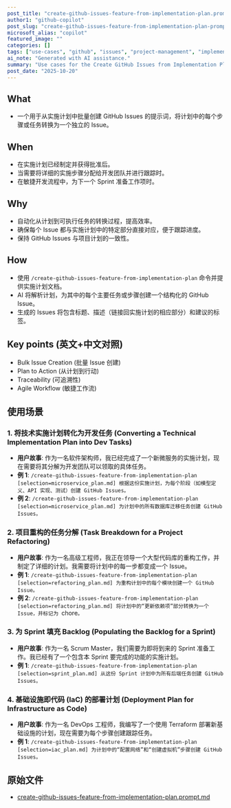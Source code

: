 ```yaml
---
post_title: "create-github-issues-feature-from-implementation-plan.prompt.md Use Cases"
author1: "github-copilot"
post_slug: "create-github-issues-feature-from-implementation-plan-prompt-use-cases"
microsoft_alias: "copilot"
featured_image: ""
categories: []
tags: ["use-cases", "github", "issues", "project-management", "implementation-plan"]
ai_note: "Generated with AI assistance."
summary: "Use cases for the Create GitHub Issues from Implementation Plan prompt."
post_date: "2025-10-20"
---
```


<!-- markdownlint-disable MD041 -->

## What

- 一个用于从实施计划中批量创建 GitHub Issues 的提示词，将计划中的每个步骤或任务转换为一个独立的 Issue。

## When

- 在实施计划已经制定并获得批准后。
- 当需要将详细的实施步骤分配给开发团队并进行跟踪时。
- 在敏捷开发流程中，为下一个 Sprint 准备工作项时。

## Why

- 自动化从计划到可执行任务的转换过程，提高效率。
- 确保每个 Issue 都与实施计划中的特定部分直接对应，便于跟踪进度。
- 保持 GitHub Issues 与项目计划的一致性。

## How

- 使用 `/create-github-issues-feature-from-implementation-plan` 命令并提供实施计划文档。
- AI 将解析计划，为其中的每个主要任务或步骤创建一个结构化的 GitHub Issue。
- 生成的 Issues 将包含标题、描述（链接回实施计划的相应部分）和建议的标签。

## Key points (英文+中文对照)

- Bulk Issue Creation (批量 Issue 创建)
- Plan to Action (从计划到行动)
- Traceability (可追溯性)
- Agile Workflow (敏捷工作流)

## 使用场景

### 1. 将技术实施计划转化为开发任务 (Converting a Technical Implementation Plan into Dev Tasks)

- **用户故事**: 作为一名软件架构师，我已经完成了一个新微服务的实施计划，现在需要将其分解为开发团队可以领取的具体任务。
- **例 1**: `/create-github-issues-feature-from-implementation-plan [selection=microservice_plan.md] 根据这份实施计划，为每个阶段（如模型定义、API 实现、测试）创建 GitHub Issues。`
- **例 2**: `/create-github-issues-feature-from-implementation-plan [selection=microservice_plan.md] 为计划中的所有数据库迁移任务创建 GitHub Issues。`

### 2. 项目重构的任务分解 (Task Breakdown for a Project Refactoring)

- **用户故事**: 作为一名高级工程师，我正在领导一个大型代码库的重构工作，并制定了详细的计划。我需要将计划中的每一步都变成一个 Issue。
- **例 1**: `/create-github-issues-feature-from-implementation-plan [selection=refactoring_plan.md] 为重构计划中的每个模块创建一个 GitHub Issue。`
- **例 2**: `/create-github-issues-feature-from-implementation-plan [selection=refactoring_plan.md] 将计划中的“更新依赖项”部分转换为一个 Issue，并标记为 `chore`。`

### 3. 为 Sprint 填充 Backlog (Populating the Backlog for a Sprint)

- **用户故事**: 作为一名 Scrum Master，我们需要为即将到来的 Sprint 准备工作。我已经有了一个包含本 Sprint 要完成的功能的实施计划。
- **例 1**: `/create-github-issues-feature-from-implementation-plan [selection=sprint_plan.md] 从这份 Sprint 计划中为所有后端任务创建 GitHub Issues。`

### 4. 基础设施即代码 (IaC) 的部署计划 (Deployment Plan for Infrastructure as Code)

- **用户故事**: 作为一名 DevOps 工程师，我编写了一个使用 Terraform 部署新基础设施的计划，现在需要为每个步骤创建跟踪任务。
- **例 1**: `/create-github-issues-feature-from-implementation-plan [selection=iac_plan.md] 为计划中的“配置网络”和“创建虚拟机”步骤创建 GitHub Issues。`

## 原始文件

- [create-github-issues-feature-from-implementation-plan.prompt.md](../../prompts/create-github-issues-feature-from-implementation-plan.prompt.md)

